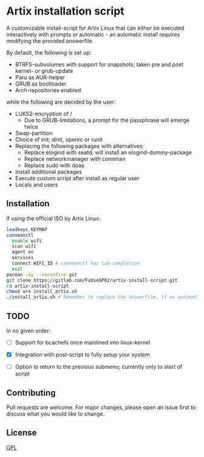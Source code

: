 # Artix installation script

A customizable install-script for Artix Linux that can either be executed interactively with prompts or automatic - an automatic install requires modifying the provided answerfile.

By default, the following is set up:

- BTRFS-subvolumes with support for snapshots; taken pre and post kernel- or grub-update
- Paru as AUR-helper
- GRUB as bootloader
- Arch-repositories enabled

while the following are decided by the user:

- LUKS2-encryption of /
    - Due to GRUB-limitations, a prompt for the passphrase will emerge twice
- Swap-partition
- Choice of init; dinit, openrc or runit
- Replacing the following packages with alternatives:
    - Replace elogind with seatd; will install an elogind-dummy-package
    - Replace networkmanager with connman
    - Replace sudo with doas
- Install additional packages
- Execute custom script after install as regular user
- Locals and users


## Installation

If using the official ISO by Artix Linux:

```bash
loadkeys KEYMAP
connmanctl 
  enable wifi
  scan wifi
  agent on
  services
  connect WIFI_ID # connmanctl has tab-completion
  exit
pacman -Sy --noconfirm git
git clone https://gitlab.com/FabseGP02/artix-install-script.git
cd artix-install-script
chmod u+x install_artix.sh
./install_artix.sh # Remember to replace the answerfile, if an automatic install is desired
````

## TODO
In no given order:

- [ ] Support for bcachefs once mainlined into linux-kernel
- [X] Integration with post-script to fully setup your system
- [ ] Option to return to the previous submenu; currently only to start of script


## Contributing
Pull requests are welcome. For major changes, please open an issue first to discuss what you would like to change.

## License
[GPL](https://choosealicense.com/licenses/gpl-3.0/)
